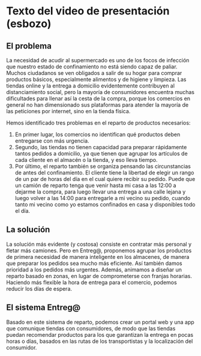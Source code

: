 # Texto del video de presentación (esbozo)

## El problema

La necesidad de acudir al supermercado es uno de los focos de infección que nuestro estado de confinamiento no está siendo capaz de paliar. Muchos ciudadanos se ven obligados a salir de su hogar para comprar productos básicos, especialmente alimentos y de higiene y limpieza. Las tiendas online y la entrega a domicilio evidentemente contribuyen al distanciamiento social, pero la mayoría de consumidores encuentra muchas dificultades para llenar así la cesta de la compra, porque los comercios en general no han dimensionado sus plataformas para atender la mayoría de las peticiones por internet, sino en la tienda física.

Hemos identificado tres problemas en el reparto de productos necesarios:

1.  En primer lugar, los comercios no identifican qué productos deben entregarse con más urgencia.
2.  Segundo, las tiendas no tienen capacidad para preparar rápidamente tantos pedidos a domicilio, ya que tienen que agrupar los artículos de cada cliente en el almacén o la tienda, y eso lleva tiempo.
3.  Por último, el reparto también se organiza pensando las circunstancias de antes del confinamiento. El cliente tiene la libertad de elegir un rango de un par de horas del día en el cual quiere recibir su pedido. Puede que un camión de reparto tenga que venir hasta mi casa a las 12:00 a dejarme la compra, para luego llevar una entrega a una calle lejana y luego volver a las 14:00 para entregarle a mi vecino su pedido, cuando tanto mi vecino como yo estamos confinados en casa y disponibles todo el día.

## La solución

La solución más evidente (y costosa) consiste en contratar más personal y fletar más camiones. Pero en Entreg@, proponemos agrupar los productos de primera necesidad de manera inteligente en los almacenes, de manera que preparar los pedidos sea mucho más eficiente. Así también damos prioridad a los pedidos más urgentes. Además, animamos a diseñar un reparto basado en zonas, en lugar de comprometerse con franjas horarias. Haciendo más flexible la hora de entrega para el comercio, podemos reducir los días de espera.

## El sistema Entreg@

Basado en este sistema de reparto, podemos crear un portal web y una app que comunique tiendas con consumidores, de modo que las tiendas puedan recomendar productos para los que garantizan la entrega en pocas horas o días, basados en las rutas de los transportistas y la localización del consumidor.
